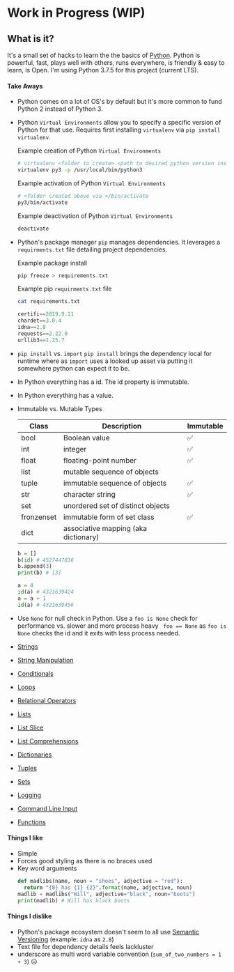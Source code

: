 # Work in Progress (WIP)

## What is it?
It's a small set of hacks to learn the the basics of [Python](https://www.python.org/). Python is powerful, fast,
plays well with others, runs everywhere, is friendly & easy to learn, is Open. I'm using Python 3.7.5 for this project (current LTS).

#### Take Aways
- Python comes on a lot of OS's by default but it's more common to fund Python 2 instead of Python 3.
- Python `Virtual Environments` allow you to specify a specific version of Python for that use. Requires first installing `virtualenv` via `pip install virtualenv`.

  Example creation of Python `Virtual Environments`
  ```sh
  # virtualenv <folder to create> <path to desired python version install>
  virtualenv py3 -p /usr/local/bin/python3
  ```

  Example activation of Python `Virtual Environments`
  ```sh
  # <folder created above via >/bin/activate
  py3/bin/activate
  ```

  Example deactivation of Python `Virtual Environments`
  ```sh
  deactivate
  ```

- Python's package manager `pip` manages dependencies. It leverages a `requirments.txt` file detailing project dependencies.

  Example package install
  ```sh
  pip freeze > requirements.txt
  ```

  Example pip `requirments.txt` file
  ```sh
  cat requirements.txt
  ```

  ```python
  certifi==2019.9.11
  chardet==3.0.4
  idna==2.8
  requests==2.22.0
  urllib3==1.25.7
  ```

- `pip install` vs. `import`
  `pip install` brings the dependency local for runtime where as `import` uses a looked up asset via putting it somewhere python can expect it to be.

- In Python everything has a id. The id property is immutable.
- In Python everything has a value.

- Immutable vs. Mutable Types

  | Class      | Description                          | Immutable          |
  |------------|--------------------------------------|--------------------|
  | bool       | Boolean value                        | :white_check_mark: |
  | int        | integer                              | :white_check_mark: |
  | float      | floating-point number                | :white_check_mark: |
  | list       | mutable sequence of objects          |                    |
  | tuple      | immutable sequence of objects        | :white_check_mark: |
  | str        | character string                     | :white_check_mark: |
  | set        | unordered set of distinct objects    |                    |
  | fronzenset | immutable form of set class          | :white_check_mark: |
  | dict       | associative mapping (aka dictionary) |                    |

  ```python
  b = []
  b(id) # 4527447816
  b.append(3)
  print(b) # [3]
  ```

  ```python
  a = 4
  id(a) # 4321639424
  a = a + 1
  id(a) # 4321639456
  ```

- Use `None` for null check in Python. Use a `foo is None` check for performance vs. slower and more process heavy ` foo == None` as `foo is None` checks the id and it exits with less process needed.

- [Strings](./strings.py)
- [String Manipulation](./string-manipulation.py)
- [Conditionals](./conditionals.py)
- [Loops](./loops.py)
- [Relational Operators](./relational-operator.py)
- [Lists](./lists.py)
- [List Slice](./list-slice.py)
- [List Comprehensions](./list-comprehensions.py)
- [Dictionaries](./dictionaries.py)
- [Tuples](./tuples.py)
- [Sets](./sets.py)
- [Logging](./logging.py)
- [Command Line Input](./cli-input.py)
- [Functions](./functions.py)

#### Things I like
- Simple
- Forces good styling as there is no braces used
- Key word arguments
  ```python
  def madlibs(name, noun = "shoes", adjective = "red"):
    return "{0} has {1} {2}".format(name, adjective, noun)
  madlib = madlibs("Will", adjective="black", noun="boots")
  print(madlib) # Will has black boots
  ```

#### Things I dislike
- Python's package ecosystem doesn't seem to all use [Semantic Versioning](https://semver.org/) (example: `idna` as `2.8`)
- Text file for dependency details feels lackluster
- underscore as multi word variable convention (`sum_of_two_numbers = 1 + 3`) :expressionless:
